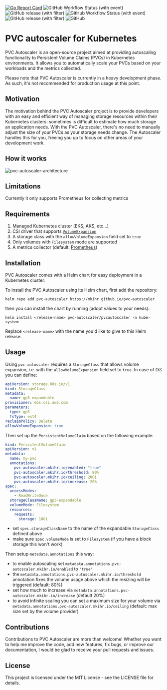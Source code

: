 [![Go Report Card](https://goreportcard.com/badge/github.com/mkihr/pvc-autoscaler)](https://goreportcard.com/report/github.com/mkihr/pvc-autoscaler)
![GitHub Workflow Status (with event)](https://img.shields.io/github/actions/workflow/status/mkihr/pvc-autoscaler/go-lint-test-build.yaml?logo=Go)
![GitHub release (with filter)](https://img.shields.io/github/v/release/mkihr/pvc-autoscaler?filter=v*&logo=Go)
![GitHub Workflow Status (with event)](https://img.shields.io/github/actions/workflow/status/mkihr/pvc-autoscaler/helm-lint-test.yaml?logo=helm&label=Helm)
![GitHub release (with filter)](https://img.shields.io/github/v/release/mkihr/pvc-autoscaler?filter=pvcautoscaler-*&logo=Helm&label=Helm%20release)
![GitHub](https://img.shields.io/github/license/mkihr/pvc-autoscaler)

# PVC autoscaler for Kubernetes

PVC Autoscaler is an open-source project aimed at providing autoscaling functionality to Persistent Volume Claims (PVCs) in Kubernetes environments. It allows you to automatically scale your PVCs based on your workloads and the metrics collected.

Please note that PVC Autoscaler is currently in a heavy development phase. As such, it's not recommended for production usage at this point.

## Motivation

The motivation behind the PVC Autoscaler project is to provide developers with an easy and efficient way of managing storage resources within their Kubernetes clusters: sometimes is difficult to estimate how much storage an application needs. With the PVC Autoscaler, there's no need to manually adjust the size of your PVCs as your storage needs change. The Autoscaler handles this for you, freeing you up to focus on other areas of your development work.

## How it works

![pvc-autoscaler-architecture](https://raw.githubusercontent.com/mkihr/pvc-autoscaler/e3cfd24e99bb2ab839c9c9e1b2c6aa3aeea06cb3/docs/pvc-autoscaler-architecture.svg?token=AKGJIJ5SCICSISPVIK4MSN3I5YGHM)

## Limitations

Currently it only supports Prometheus for collecting metrics

## Requirements

1. Managed Kubernetes cluster (EKS, AKS, etc...)
2. CSI driver that supports [`VolumeExpansion`](https://kubernetes.io/docs/concepts/storage/persistent-volumes/#csi-volume-expansion)
3. A storage class with the `allowVolumeExpansion` field set to `true`
4. Only volumes with `Filesystem` mode are supported
5. A metrics collector (default: [Prometheus](https://github.com/prometheus-community/helm-charts))

## Installation

PVC Autoscaler comes with a Helm chart for easy deployment in a Kubernetes cluster.

To install the PVC Autoscaler using its Helm chart, first add the repository:

```console
helm repo add pvc-autoscaler https://mkihr.github.io/pvc-autoscaler
```

then you can install the chart by running (adopt values to your needs):

```console
helm install <release-name> pvc-autoscaler/pvcautoscaler -n kube-system
```

Replace `<release-name>` with the name you'd like to give to this Helm release.

## Usage

Using `pvc-autoscaler` requires a `StorageClass` that allows volume expansion, i.e. with the `allowVolumeExpansion` field set to `true`. In case of `EKS` you can define:

```yaml
apiVersion: storage.k8s.io/v1
kind: StorageClass
metadata:
  name: gp3-expandable
provisioner: ebs.csi.aws.com
parameters:
  type: gp3
  fsType: ext4
reclaimPolicy: Delete
allowVolumeExpansion: true
```

Then set up the `PersistentVolumeClaim` based on the following example:

```yaml
kind: PersistentVolumeClaim
apiVersion: v1
metadata:
  name: my-pvc
  annotations:
    pvc-autoscaler.mkihr.io/enabled: "true"
    pvc-autoscaler.mkihr.io/threshold: 80%
    pvc-autoscaler.mkihr.io/ceiling: 20Gi
    pvc-autoscaler.mkihr.io/increase: 20%
spec:
  accessModes:
    - ReadWriteOnce
  storageClassName: gp3-expandable
  volumeMode: Filesystem
  resources:
    requests:
      storage: 10Gi
```

* set `spec.storageClassName` to the name of the expandable `StorageClass` defined above
* make sure `spec.volumeMode` is set to `Filesystem` (if you have a block storage this won't work)

Then setup `metadata.annotations` this way:

* to enable autoscaling set `metadata.annotations.pvc-autoscaler.mkihr.io/enabled` to `"true"`
* the `metadata.annotations.pvc-autoscaler.mkihr.io/threshold` annotation fixes the volume usage above which the resizing will be triggered (default: 80%)
* set how much to increase via `metadata.annotations.pvc-autoscaler.mkihr.io/increase` (default 20%)
* to avoid infinite scaling you can set a maximum size for your volume via `metadata.annotations.pvc-autoscaler.mkihr.io/ceiling` (default: max size set by the volume provider)

## Contributions

Contributions to PVC Autoscaler are more than welcome! Whether you want to help me improve the code, add new features, fix bugs, or improve our documentation, I would be glad to receive your pull requests and issues.

## License

This project is licensed under the MIT License - see the LICENSE file for details.
